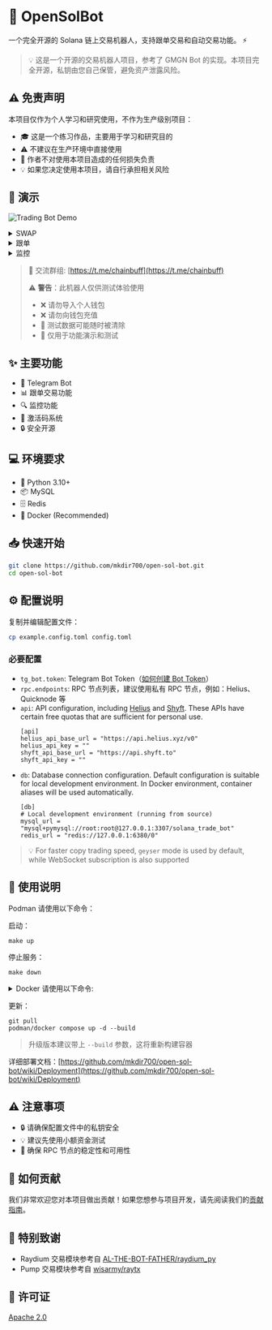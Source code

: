 # 🤖 OpenSolBot

一个完全开源的 Solana 链上交易机器人，支持跟单交易和自动交易功能。 ⚡️

> 💡 这是一个开源的交易机器人项目，参考了 GMGN Bot 的实现。本项目完全开源，私钥由您自己保管，避免资产泄露风险。

## ⚠️ 免责声明

本项目仅作为个人学习和研究使用，不作为生产级别项目：

- 🎓 这是一个练习作品，主要用于学习和研究目的
- ⚠️ 不建议在生产环境中直接使用
- 📢 作者不对使用本项目造成的任何损失负责
- 💡 如果您决定使用本项目，请自行承担相关风险

## 🎯 演示

![Trading Bot Demo](https://github.com/user-attachments/assets/a4389538-b317-4858-a41d-b0f374d1a18f)

<details><summary>SWAP</summary>
<p>

![Image](https://github.com/user-attachments/assets/7005e10f-e599-414c-9520-b2e558f9e86b)

</p>
</details>

<details><summary>跟单</summary>
<p>

![Image](https://github.com/user-attachments/assets/653eb952-b8f9-4084-a0d3-42e719cc3043)

</p>
</details>

<details><summary>监控</summary>
<p>

![Image](https://github.com/user-attachments/assets/095f87f9-f95c-437a-b5ff-9a6a19e37fc6)

</p>
</details>

> 💬 交流群组: [https://t.me/chainbuff](https://t.me/chainbuff)
>
> ⚠️ **警告**：此机器人仅供测试体验使用
>
> - ❌ 请勿导入个人钱包
> - ❌ 请勿向钱包充值
> - 📢 测试数据可能随时被清除
> - 🔬 仅用于功能演示和测试

## ✨ 主要功能

- 💬 Telegram Bot
- 📊 跟单交易功能
- 🔍 监控功能
- 🎫 激活码系统
- 🔒 安全开源

## 💻 环境要求

- 🐍 Python 3.10+
- 📦 MySQL
- 🗄️ Redis
- 🐳 Docker (Recommended)

## 📥 快速开始

```bash
git clone https://github.com/mkdir700/open-sol-bot.git
cd open-sol-bot
```

## ⚙️ 配置说明

复制并编辑配置文件：

```bash
cp example.config.toml config.toml
```

### 必要配置

- `tg_bot.token`: Telegram Bot Token（[如何创建 Bot Token](https://core.telegram.org/bots#how-do-i-create-a-bot)）
- `rpc.endpoints`: RPC 节点列表，建议使用私有 RPC 节点，例如：Helius、Quicknode 等
- `api`: API configuration, including [Helius](https://helius.dev) and [Shyft](https://shyft.to). These APIs have certain free quotas that are sufficient for personal use.
  ```
  [api]
  helius_api_base_url = "https://api.helius.xyz/v0"
  helius_api_key = ""
  shyft_api_base_url = "https://api.shyft.to"
  shyft_api_key = ""
  ```
- `db`: Database connection configuration. Default configuration is suitable for local development environment. In Docker environment, container aliases will be used automatically.
  ```
  [db]
  # Local development environment (running from source)
  mysql_url = "mysql+pymysql://root:root@127.0.0.1:3307/solana_trade_bot"
  redis_url = "redis://127.0.0.1:6380/0"
  ```

> 💡 For faster copy trading speed, `geyser` mode is used by default, while WebSocket subscription is also supported

## 🚀 使用说明

Podman 请使用以下命令：

启动：

```
make up
```

停止服务：

```
make down
```

<details><summary>Docker 请使用以下命令:</summary>
<p>
启动：

```bash
docker compose up -d
```

停止服务：

```bash
docker compose down
```

</p>
</details>

更新：

```
git pull
podman/docker compose up -d --build
```

> 升级版本建议带上 `--build` 参数，这将重新构建容器

详细部署文档：[https://github.com/mkdir700/open-sol-bot/wiki/Deployment](https://github.com/mkdir700/open-sol-bot/wiki/Deployment)

## ⚠️ 注意事项

- 🔒 请确保配置文件中的私钥安全
- 💡 建议先使用小额资金测试
- 🌟 确保 RPC 节点的稳定性和可用性

## 🤝 如何贡献

我们非常欢迎您对本项目做出贡献！如果您想参与项目开发，请先阅读我们的[贡献指南](CONTRIBUTING.md)。

## 🙏 特别致谢

- Raydium 交易模块参考自 [AL-THE-BOT-FATHER/raydium_py](https://github.com/AL-THE-BOT-FATHER/raydium_py)
- Pump 交易模块参考自 [wisarmy/raytx](https://github.com/wisarmy/raytx/blob/main/src/pump.rs)

## 📄 许可证

[Apache 2.0](./LICENSE)
